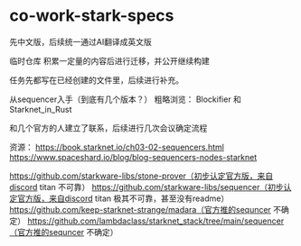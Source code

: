# co-work-stark-specs

先中文版，后续统一通过AI翻译成英文版

临时仓库 积累一定量的内容后进行迁移，并公开继续构建

任务先都写在已经创建的文件里，后续进行补充。

从sequencer入手（到底有几个版本？） 粗略浏览： Blockifier 和 Starknet_in_Rust

和几个官方的人建立了联系，后续进行几次会议确定流程

资源： https://book.starknet.io/ch03-02-sequencers.html https://www.spaceshard.io/blog/blog-sequencers-nodes-starknet

https://github.com/starkware-libs/stone-prover（初步认定官方版，来自discord titan 不可靠） https://github.com/starkware-libs/sequencer（初步认定官方版，来自discord titan 极其不可靠，甚至没有readme） https://github.com/keep-starknet-strange/madara（官方推的sequncer 不确定） https://github.com/lambdaclass/starknet_stack/tree/main/sequencer（官方推的sequncer 不确定）
